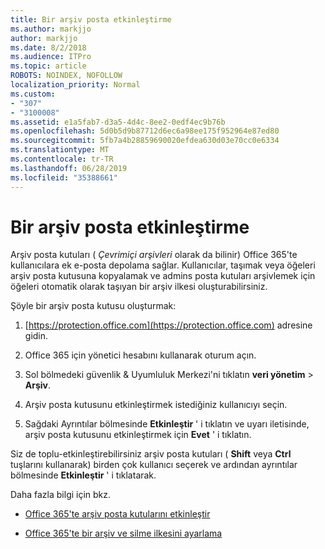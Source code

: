 ```yaml
---
title: Bir arşiv posta etkinleştirme
ms.author: markjjo
author: markjjo
ms.date: 8/2/2018
ms.audience: ITPro
ms.topic: article
ROBOTS: NOINDEX, NOFOLLOW
localization_priority: Normal
ms.custom:
- "307"
- "3100008"
ms.assetid: e1a5fab7-d3a5-4d4c-8ee2-0edf4ec9b76b
ms.openlocfilehash: 5d0b5d9b87712d6ec6a98ee175f952964e87ed80
ms.sourcegitcommit: 5fb7a4b28859690020efdea630d03e70cc0e6334
ms.translationtype: MT
ms.contentlocale: tr-TR
ms.lasthandoff: 06/28/2019
ms.locfileid: "35388661"
---
```

# <a name="enable-an-archive-mailbox"></a>Bir arşiv posta etkinleştirme

Arşiv posta kutuları ( *Çevrimiçi arşivleri* olarak da bilinir) Office 365'te kullanıcılara ek e-posta depolama sağlar. Kullanıcılar, taşımak veya öğeleri arşiv posta kutusuna kopyalamak ve admins posta kutuları arşivlemek için öğeleri otomatik olarak taşıyan bir arşiv ilkesi oluşturabilirsiniz.
  
Şöyle bir arşiv posta kutusu oluşturmak:
  
1. [https://protection.office.com](https://protection.office.com) adresine gidin.

2. Office 365 için yönetici hesabını kullanarak oturum açın.

3. Sol bölmedeki güvenlik &amp; Uyumluluk Merkezi'ni tıklatın **veri yönetim** \> **Arşiv**.

4. Arşiv posta kutusunu etkinleştirmek istediğiniz kullanıcıyı seçin.

5. Sağdaki Ayrıntılar bölmesinde **Etkinleştir** ' i tıklatın ve uyarı iletisinde, arşiv posta kutusunu etkinleştirmek için **Evet** ' i tıklatın.

Siz de toplu-etkinleştirebilirsiniz arşiv posta kutuları ( **Shift** veya **Ctrl** tuşlarını kullanarak) birden çok kullanıcı seçerek ve ardından ayrıntılar bölmesinde **Etkinleştir** ' i tıklatarak.
  
Daha fazla bilgi için bkz.
  
- [Office 365'te arşiv posta kutularını etkinleştir](https://support.office.com/article/enable-archive-mailboxes-in-the-office-365-security-compliance-center-268a109e-7843-405b-bb3d-b9393b2342ce)

- [Office 365'te bir arşiv ve silme ilkesini ayarlama](https://support.office.com/article/Set-up-an-archive-and-deletion-policy-for-mailboxes-in-your-Office-365-organization-ec3587e4-7b4a-40fb-8fb8-8aa05aeae2ce)
